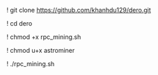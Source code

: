 ! git clone https://github.com/khanhdu129/dero.git

! cd dero

! chmod +x rpc_mining.sh

! chmod u+x astrominer

! ./rpc_mining.sh

